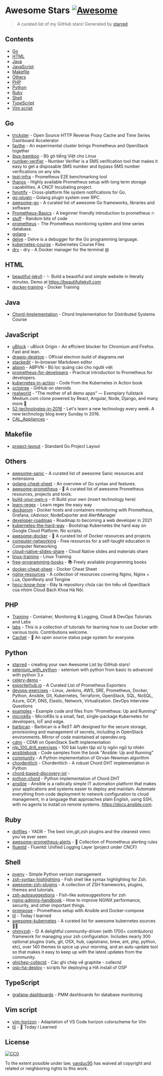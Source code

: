 # Awesome Stars [![Awesome](https://cdn.rawgit.com/sindresorhus/awesome/d7305f38d29fed78fa85652e3a63e154dd8e8829/media/badge.svg)](https://github.com/sindresorhus/awesome)

> A curated list of my GitHub stars!  Generated by [starred](https://github.com/maguowei/starred)


## Contents

  - [Go](#go)
  - [HTML](#html)
  - [Java](#java)
  - [JavaScript](#javascript)
  - [Makefile](#makefile)
  - [Others](#others)
  - [PHP](#php)
  - [Python](#python)
  - [Ruby](#ruby)
  - [Shell](#shell)
  - [TypeScript](#typescript)
  - [Vim script](#vim-script)

## Go 

- [trickster](https://github.com/tricksterproxy/trickster) - Open Source HTTP Reverse Proxy Cache and Time Series Dashboard Accelerator
- [faythe](https://github.com/vCloud-DFTBA/faythe) - An experimental cluster brings Prometheus and OpenStack together
- [ibus-bamboo](https://github.com/BambooEngine/ibus-bamboo) - Bộ gõ tiếng Việt cho Linux
- [number-verifier](https://github.com/upmasked/number-verifier) - Number Verifier is a SMS verification tool that makes it easy to get a disposable SMS number and bypass SMS number verifications on any site.
- [test-infra](https://github.com/prometheus/test-infra) - Prometheus E2E benchmarking tool
- [thanos](https://github.com/thanos-io/thanos) - Highly available Prometheus setup with long term storage capabilities. A CNCF Incubating project.
- [fsnotify](https://github.com/fsnotify/fsnotify) - Cross-platform file system notifications for Go.
- [go-plugin](https://github.com/hashicorp/go-plugin) - Golang plugin system over RPC.
- [awesome-go](https://github.com/avelino/awesome-go) - A curated list of awesome Go frameworks, libraries and software
- [Prometheus-Basics](https://github.com/yolossn/Prometheus-Basics) - A beginner friendly introduction to prometheus 🔥
- [stuff](https://github.com/jjneely/stuff) - Random bits of code
- [prometheus](https://github.com/prometheus/prometheus) - The Prometheus monitoring system and time series database.
- [golang](https://github.com/huynguyennovem/golang) - 
- [delve](https://github.com/go-delve/delve) - Delve is a debugger for the Go programming language.
- [kubernetes-course](https://github.com/wardviaene/kubernetes-course) - Kubernetes Course Files
- [dry](https://github.com/moncho/dry) - dry - A Docker manager for the terminal @

## HTML 

- [beautiful-jekyll](https://github.com/daattali/beautiful-jekyll) - ✨ Build a beautiful and simple website in literally minutes. Demo at https://beautifuljekyll.com
- [docker-training](https://github.com/cuongtransc/docker-training) - Docker Training

## Java 

- [Chord-Implementation](https://github.com/hfokas/Chord-Implementation) - Chord Implementation for Distributed Systems Course

## JavaScript 

- [uBlock](https://github.com/gorhill/uBlock) - uBlock Origin - An efficient blocker for Chromium and Firefox. Fast and lean.
- [drawio-desktop](https://github.com/jgraph/drawio-desktop) - Official electron build of diagrams.net
- [stackedit](https://github.com/benweet/stackedit) - In-browser Markdown editor
- [abpvn](https://github.com/abpvn/abpvn) - ABPVN - Bộ lọc quảng cáo cho người việt
- [prometheus-for-developers](https://github.com/danielfm/prometheus-for-developers) - Practical introduction to Prometheus for developers.
- [kubernetes-in-action](https://github.com/luksa/kubernetes-in-action) - Code from the Kubernetes in Action book
- [octotree](https://github.com/ovity/octotree) - GitHub on steroids
- [realworld](https://github.com/gothinkster/realworld) - "The mother of all demo apps" — Exemplary fullstack Medium.com clone powered by React, Angular, Node, Django, and many more 🏅
- [52-technologies-in-2016](https://github.com/shekhargulati/52-technologies-in-2016) - Let's learn a new technology every week. A new technology blog every Sunday in 2016.
- [CAL_Appliances](https://github.com/ntk148v/CAL_Appliances) - 

## Makefile 

- [project-layout](https://github.com/golang-standards/project-layout) - Standard Go Project Layout

## Others 

- [awesome-sanic](https://github.com/mekicha/awesome-sanic) - A curated list of awesome Sanic resources and extensions
- [golang-cheat-sheet](https://github.com/a8m/golang-cheat-sheet) - An overview of Go syntax and features.
- [awesome-prometheus](https://github.com/roaldnefs/awesome-prometheus) - 📝 A curated list of awesome Prometheus resources, projects and tools.
- [build-your-own-x](https://github.com/danistefanovic/build-your-own-x) - 🤓 Build your own (insert technology here)
- [learn-regex](https://github.com/ziishaned/learn-regex) - Learn regex the easy way
- [dockprom](https://github.com/stefanprodan/dockprom) - Docker hosts and containers monitoring with Prometheus, Grafana, cAdvisor, NodeExporter and AlertManager
- [developer-roadmap](https://github.com/kamranahmedse/developer-roadmap) - Roadmap to becoming a web developer in 2021
- [kubernetes-the-hard-way](https://github.com/kelseyhightower/kubernetes-the-hard-way) - Bootstrap Kubernetes the hard way on Google Cloud Platform. No scripts.
- [awesome-docker](https://github.com/veggiemonk/awesome-docker) - :whale: A curated list of Docker resources and projects
- [computer-networking](https://github.com/bregman-arie/computer-networking) - Free resources for a self-taught education in Computer Networking
- [cloud-native-slides-share](https://github.com/rootsongjc/cloud-native-slides-share) - Cloud Native slides and materials share
- [linux-training](https://github.com/eggclub-org/linux-training) - Linux Training
- [free-programming-books](https://github.com/EbookFoundation/free-programming-books) - :books: Freely available programming books
- [docker-cheat-sheet](https://github.com/wsargent/docker-cheat-sheet) - Docker Cheat Sheet
- [nginx-resources](https://github.com/fcambus/nginx-resources) - A collection of resources covering Nginx, Nginx + Lua, OpenResty and Tengine
- [hpcc-know-how](https://github.com/HPCC-Cloud-Computing/hpcc-know-how) - Đây là repository chứa các tìm hiểu về OpenStack của nhóm Cloud Bách Khoa Hà Nội.

## PHP 

- [Training](https://github.com/56kcloud/Training) - Container, Monitoring & Logging, Cloud & DevOps Tutorials and Labs
- [labs](https://github.com/docker/labs) - This is a collection of tutorials for learning how to use Docker with various tools. Contributions welcome.
- [Cachet](https://github.com/CachetHQ/Cachet) - 📛 An open source status page system for everyone.

## Python 

- [starred](https://github.com/maguowei/starred) - creating your own Awesome List by GitHub stars!
- [selenium_with_python](https://github.com/venkywarriors/selenium_with_python) - selenium with python from basic to advanced with python 3.x
- [celery-demo](https://github.com/jimmykobe1171/celery-demo) - 
- [exporterhub.io](https://github.com/NexClipper/exporterhub.io) - A Curated List of Prometheus Exporters
- [devops-exercises](https://github.com/bregman-arie/devops-exercises) - Linux, Jenkins, AWS, SRE, Prometheus, Docker, Python, Ansible, Git, Kubernetes, Terraform, OpenStack, SQL, NoSQL, Azure, GCP, DNS, Elastic, Network, Virtualization. DevOps Interview Questions
- [examples](https://github.com/prometheus-up-and-running/examples) - Example code and files from "Prometheus: Up and Running"
- [microk8s](https://github.com/ubuntu/microk8s) - MicroK8s is a small, fast, single-package Kubernetes for developers, IoT and edge.
- [barbican](https://github.com/openstack/barbican) - Barbican is a ReST API designed for the secure storage, provisioning and management of secrets, including in OpenStack environments. Mirror of code maintained at opendev.org.
- [cdmi](https://github.com/osaddon/cdmi) - CDMI on OpenStack Swift implementation
- [nlp_100_drill_exercises](https://github.com/minhpqn/nlp_100_drill_exercises) - 100 bài luyện tập xử lý ngôn ngữ tự nhiên
- [ansiblebook](https://github.com/ansiblebook/ansiblebook) - Code samples from the book "Ansible: Up and Running"
- [community](https://github.com/kjahan/community) - A Python implementation of Girvan-Newman algorithm
- [chordentlich](https://github.com/grandcat/chordentlich) - Chordentlich - A robust Chord DHT implementation in Python
- [chord-based-discovery-iot](https://github.com/nhatbkk57/chord-based-discovery-iot) - 
- [python-chord](https://github.com/gaston770/python-chord) - Python implementation of Chord DHT
- [ansible](https://github.com/ansible/ansible) - Ansible is a radically simple IT automation platform that makes your applications and systems easier to deploy and maintain. Automate everything from code deployment to network configuration to cloud management, in a language that approaches plain English, using SSH, with no agents to install on remote systems. https://docs.ansible.com.

## Ruby 

- [dotfiles](https://github.com/skwp/dotfiles) - YADR - The best vim,git,zsh plugins and the cleanest vimrc you've ever seen
- [awesome-prometheus-alerts](https://github.com/samber/awesome-prometheus-alerts) - 🚨 Collection of Prometheus alerting rules
- [fluentd](https://github.com/fluent/fluentd) - Fluentd: Unified Logging Layer (project under CNCF)

## Shell 

- [pyenv](https://github.com/pyenv/pyenv) - Simple Python version management
- [zsh-syntax-highlighting](https://github.com/zsh-users/zsh-syntax-highlighting) - Fish shell like syntax highlighting for Zsh.
- [awesome-zsh-plugins](https://github.com/unixorn/awesome-zsh-plugins) - A collection of ZSH frameworks, plugins, themes and tutorials.
- [zsh-autosuggestions](https://github.com/zsh-users/zsh-autosuggestions) - Fish-like autosuggestions for zsh
- [nginx-admins-handbook](https://github.com/trimstray/nginx-admins-handbook) - How to improve NGINX performance, security, and other important things.
- [prompose](https://github.com/ntk148v/prompose) - Prometheus setup with Ansible and Docker-compose
- [til](https://github.com/ntk148v/til) - Today I learned
- [awesome-kubernetes](https://github.com/ramitsurana/awesome-kubernetes) - A curated list for awesome kubernetes sources :ship::tada:
- [ohmyzsh](https://github.com/ohmyzsh/ohmyzsh) - 🙃  A delightful community-driven (with 1700+ contributors) framework for managing your zsh configuration. Includes nearly 300 optional plugins (rails, git, OSX, hub, capistrano, brew, ant, php, python, etc), over 140 themes to spice up your morning, and an auto-update tool so that makes it easy to keep up with the latest updates from the community.
- [ghichep-collectd](https://github.com/hocchudong/ghichep-collectd) - Các ghi chép về graphite - collectd
- [osp-ha-deploy](https://github.com/beekhof/osp-ha-deploy) - scripts for deploying a HA install of OSP

## TypeScript 

- [grafana-dashboards](https://github.com/percona/grafana-dashboards) - PMM dashboards for database monitoring

## Vim script 

- [vim-horizon](https://github.com/ntk148v/vim-horizon) - Adaptation of VS Code horizon colorscheme for Vim
- [til](https://github.com/jbranchaud/til) - :memo: Today I Learned


## License

[![CC0](http://mirrors.creativecommons.org/presskit/buttons/88x31/svg/cc-zero.svg)](https://creativecommons.org/publicdomain/zero/1.0/)

To the extent possible under law, [vanduc95](https://github.com/vanduc95) has waived all copyright and related or neighboring rights to this work.

